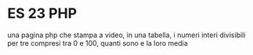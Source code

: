 <h1>ES 23 PHP</h1>
<p>una pagina php che stampa a video, in una tabella, i numeri interi divisibili per tre compresi tra 0 e 100, quanti sono e la loro media</p>
